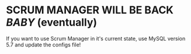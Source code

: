 # SCRUM MANAGER WILL BE BACK *BABY* (eventually)

If you want to use Scrum Manager in it's current state, use MySQL version 5.7 and update the configs file!
